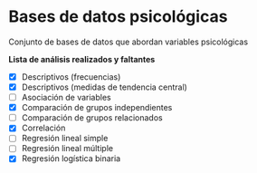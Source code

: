 # Bases de datos psicológicas
Conjunto de bases de datos que abordan variables psicológicas

**Lista de análisis realizados y faltantes**
- [x] Descriptivos (frecuencias)
- [x] Descriptivos (medidas de tendencia central)
- [ ] Asociación de variables
- [x] Comparación de grupos independientes
- [ ] Comparación de grupos relacionados
- [x] Correlación
- [ ] Regresión lineal simple
- [ ] Regresión lineal múltiple
- [x] Regresión logística binaria
